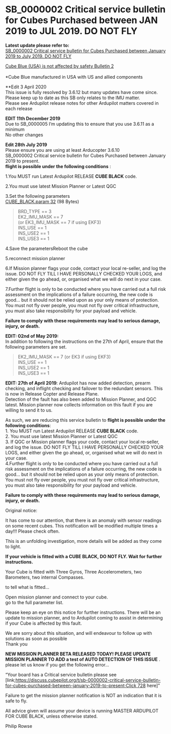 # SB\_0000002 Critical service bulletin for Cubes Purchased between JAN 2019 to JUL 2019. DO NOT FLY

**Latest update please refer to:**\
[SB\_0000002 Critical service bulletin for Cubes Purchased between January 2019 to July 2019. DO NOT FLY](https://discuss.cubepilot.org/t/sb-0000002-critical-service-bulletin-for-cubes-purchased-between-january-2019-to-july-2019-do-not-fly/406)

[Cube Blue (USA) is not affected by safety Bulletin 2\
](https://discuss.cubepilot.org/t/cube-blue-is-not-affected-by-safety-bulletin-2/631)\
\*Cube Blue manufactured in USA with US and allied components

\*\*Edit 3 April 2020\
This issue is fully resolved by 3.6.12 but many updates have come since. Please keep up to date as this SB only relates to the IMU matter.\
Please see Ardupilot release notes for other Ardupilot matters covered in each release

**EDIT 11th December 2019**\
Due to SB\_0000005 I’m updating this to ensure that you use 3.6.11 as a minimum\
No other changes

**Edit 28th July 2019**\
Please ensure you are using at least Arducopter 3.6.10\
SB\_0000002 Critical service bulletin for Cubes Purchased between January 2019 to present.\
**flight is possible under the following conditions** :

1.You MUST run Latest Ardupilot RELEASE **CUBE BLACK** code.

2.You must use latest Mission Planner or Latest QGC

3.Set the following parameters\
[CUBE\_BLACK.param 32](https://discuss.cubepilot.org/uploads/default/original/1X/d4ace0149f9bfbabac84c30cdff2d53ec98879de.param) (98 Bytes)

> BRD\_TYPE == 3 \
> EK2\_IMU\_MASK == 7 \
> (or EK3\_IMU\_MASK == 7 if using EKF3) \
> INS\_USE == 1 \
> INS\_USE2 == 1 \
> INS\_USE3 == 1

4.Save the parametersReboot the cube

5.reconnect mission planner

6.If Mission planner flags your code, contact your local re-seller, and log the issue. DO NOT FLY TILL I HAVE PERSONALLY CHECKED YOUR LOGS, and either given the go ahead, or, organised what we will do next in your case.

7.Further flight is only to be conducted where you have carried out a full risk assessment on the implications of a failure occurring, the new code is good… but it should not be relied upon as your only means of protection. You must not fly over people, you must not fly over critical infrastructure, you must also take responsibility for your payload and vehicle.

**Failure to comply with these requirements may lead to serious damage, injury, or death.**

**EDIT: 02nd of May 2019:**\
In addition to following the instructions on the 27th of April, ensure that the following parameters are set.

> EK2\_IMU\_MASK == 7 (or EK3 if using EKF3) \
> INS\_USE == 1 \
> INS\_USE2 == 1 \
> INS\_USE3 == 1

**EDIT: 27th of April 2019**: Ardupilot has now added detection, prearm checking, and inflight checking and failover to the redundant sensors. This is now in Release Copter and Release Plane.\
Detection of the fault has also been added to Mission Planner, and QGC latest. Mission planner now collects information on this fault if you are willing to send it to us.

As such, we are reducing this service bulletin to **flight is possible under the following conditions**:\
1\. You MUST run Latest Ardupilot RELEASE **CUBE BLACK** code.\
2\. You must use latest Mission Planner or Latest QGC\
3\. If QGC or Mission planner flags your code, contact your local re-seller, and log the issue. DO NOT FLY TILL I HAVE PERSONALLY CHECKED YOUR LOGS, and either given the go ahead, or, organised what we will do next in your case.\
4.Further flight is only to be conducted where you have carried out a full risk assessment on the implications of a failure occurring, the new code is good… but it should not be relied upon as your only means of protection. You must not fly over people, you must not fly over critical infrastructure, you must also take responsibility for your payload and vehicle.

**Failure to comply with these requirements may lead to serious damage, injury, or death.**

Original notice:

It has come to our attention, that there is an anomaly with sensor readings on some recent cubes. This notification will be modified multiple times a day!!! Please check often.

This is an unfolding investigation, more details will be added as they come to light.

**If your vehicle is fitted with a CUBE BLACK, DO NOT FLY. Wait for further instructions.**

Your Cube is fitted with Three Gyros, Three Accelerometers, two Barometers, two internal Compasses.

to tell what is fitted…

Open mission planner and connect to your cube.\
go to the full parameter list.

Please keep an eye on this notice for further instructions. There will be an update to mission planner, and to Ardupilot coming to assist in determining if your Cube is affected by this fault.

We are sorry about this situation, and will endeavour to follow up with solutions as soon as possible\
Thank you

**NEW MISSION PLANNER BETA RELEASED TODAY! PLEASE UPDATE MISSION PLANNER TO ADD a test of AUTO DETECTION OF THIS ISSUE** . please let us know if you get the following error…

“Your board has a Critical service bulletin please see \[link;[https://discuss.cubepilot.org/t/sb-0000002-critical-service-bulletin-for-cubes-purchased-between-january-2019-to-present;Click 728](https://discuss.cubepilot.org/t/sb-0000002-critical-service-bulletin-for-cubes-purchased-between-january-2019-to-present;Click) here]”

Failure to get the mission planner notification is NOT an indication that it is safe to fly.

All advice given will assume your device is running MASTER ARDUPILOT FOR CUBE BLACK, unless otherwise stated.

Philip Rowse

